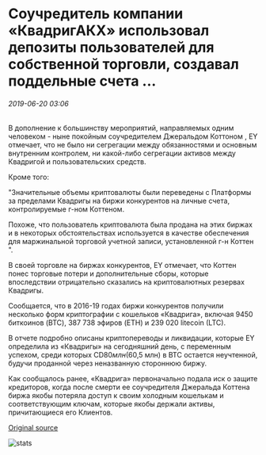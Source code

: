 # Соучредитель компании «КвадригАКХ» использовал депозиты пользователей для собственной торговли, создавал поддельные счета ...

###### 2019-06-20 03:06

В дополнение к большинству мероприятий, направляемых одним человеком - ныне покойным соучредителем Джеральдом Коттоном , EY отмечает, что не было ни сегрегации между обязанностями и основным внутренним контролем, ни какой-либо сегрегации активов между Квадригой и пользовательских средств.

Кроме того:

"Значительные объемы криптовалюты были переведены с Платформы за пределами Квадригы на биржи конкурентов на личные счета, контролируемые г-ном Коттеном.

Похоже, что пользователь криптовалюта была продана на этих биржах и в некоторых обстоятельствах используется в качестве обеспечения для маржинальной торговой учетной записи, установленной г-н Коттен ".

В своей торговле на биржах конкурентов, EY отмечает, что Коттен понес торговые потери и дополнительные сборы, которые впоследствии отрицательно сказались на криптовалютных резервах Квадригы.

Сообщается, что в 2016-19 годах биржи конкурентов получили несколько форм криптографии с кошельков «Квадрига», включая 9450 биткоинов (BTC), 387 738 эфиров (ETH) и 239 020 litecoin (LTC).

В отчете подробно описаны криптопереводы и ликвидации, которые EY определила из «Квадригы» на сегодняшний день, с переменным успехом, среди которых CD$80 млн ($60,5 млн) в BTC остается неучтенной, будучи проданной через неназванную стороннюю биржу.

Как сообщалось ранее, «Квадрига» первоначально подала иск о защите кредиторов, когда после смерти ее соучредителя Джеральда Коттена биржа якобы потеряла доступ к своим холодным кошелькам и соответствующим ключам, которые якобы держали активы, причитающиеся его Клиентов.

[Original source](https://cointelegraph.com/news/quadrigacx-co-founder-used-user-deposits-for-his-own-trading-created-fake-accounts)

![stats](https://c.statcounter.com/11760860/0/a89fa40b/1/ "stats")